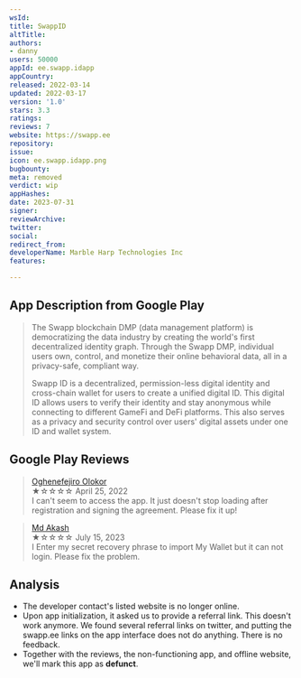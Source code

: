 ```yaml
---
wsId: 
title: SwappID
altTitle: 
authors:
- danny
users: 50000
appId: ee.swapp.idapp
appCountry: 
released: 2022-03-14
updated: 2022-03-17
version: '1.0'
stars: 3.3
ratings: 
reviews: 7
website: https://swapp.ee
repository: 
issue: 
icon: ee.swapp.idapp.png
bugbounty: 
meta: removed
verdict: wip
appHashes: 
date: 2023-07-31
signer: 
reviewArchive: 
twitter: 
social: 
redirect_from: 
developerName: Marble Harp Technologies Inc
features: 

---
```


## App Description from Google Play

> The Swapp blockchain DMP (data management platform) is democratizing the data industry by creating the world's first decentralized identity graph. Through the Swapp DMP, individual users own, control, and monetize their online behavioral data, all in a privacy-safe, compliant way.
>
> Swapp ID is a decentralized, permission-less digital identity and cross-chain wallet for users to create a unified digital ID. This digital ID allows users to verify their identity and stay anonymous while connecting to different GameFi and DeFi platforms. This also serves as a privacy and security control over users' digital assets under one ID and wallet system.

## Google Play Reviews

> [Oghenefejiro Olokor](https://play.google.com/store/apps/details?id=ee.swapp.idapp&gl=us)<br>
  ★☆☆☆☆ April 25, 2022 <br>
       I can't seem to access the app. It just doesn't stop loading after registration and signing the agreement. Please fix it up!

> [Md Akash](https://play.google.com/store/apps/details?id=ee.swapp.idapp&gl=us)<br>
  ★☆☆☆☆ July 15, 2023 <br>
       I Enter my secret recovery phrase to import My Wallet but it can not login. Please fix the problem.

## Analysis 

- The developer contact's listed website is no longer online.
- Upon app initialization, it asked us to provide a referral link. This doesn't work anymore. We found several referral links on twitter, and putting the swapp.ee links on the app interface does not do anything. There is no feedback.
- Together with the reviews, the non-functioning app, and offline website, we'll mark this app as **defunct**.
